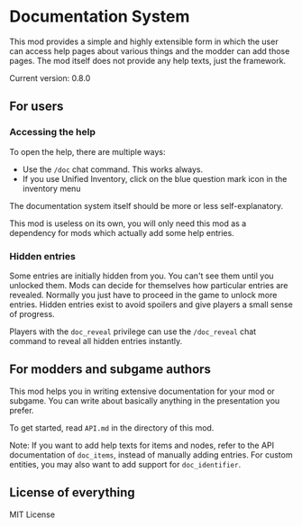 # Documentation System
This mod provides a simple and highly extensible form in which the user
can access help pages about various things and the modder can add those pages.
The mod itself does not provide any help texts, just the framework.

Current version: 0.8.0

## For users
### Accessing the help
To open the help, there are multiple ways:

- Use the `/doc` chat command. This works always.
- If you use Unified Inventory, click on the blue question mark icon in the
  inventory menu

The documentation system itself should be more or less self-explanatory.

This mod is useless on its own, you will only need this mod as a dependency
for mods which actually add some help entries.

### Hidden entries
Some entries are initially hidden from you. You can't see them until you
unlocked them. Mods can decide for themselves how particular entries are
revealed. Normally you just have to proceed in the game to unlock more
entries. Hidden entries exist to avoid spoilers and give players a small
sense of progress.

Players with the `doc_reveal` privilege can use the `/doc_reveal` chat command
to reveal all hidden entries instantly.

## For modders and subgame authors
This mod helps you in writing extensive documentation for your mod or subgame.
You can write about basically anything in the presentation you prefer.

To get started, read `API.md` in the directory of this mod.

Note: If you want to add help texts for items and nodes, refer to the API
documentation of `doc_items`, instead of manually adding entries. For
custom entities, you may also want to add support for `doc_identifier`.

## License of everything
MIT License
